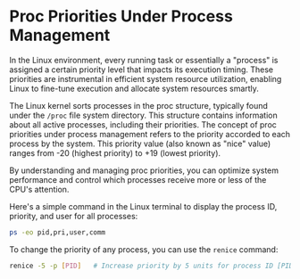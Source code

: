 # Proc Priorities Under Process Management

In the Linux environment, every running task or essentially a "process" is assigned a certain priority level that impacts its execution timing. These priorities are instrumental in efficient system resource utilization, enabling Linux to fine-tune execution and allocate system resources smartly.

The Linux kernel sorts processes in the proc structure, typically found under the `/proc` file system directory. This structure contains information about all active processes, including their priorities. The concept of proc priorities under process management refers to the priority accorded to each process by the system. This priority value (also known as "nice" value) ranges from -20 (highest priority) to +19 (lowest priority).

By understanding and managing proc priorities, you can optimize system performance and control which processes receive more or less of the CPU's attention.

Here's a simple command in the Linux terminal to display the process ID, priority, and user for all processes:

```sh
ps -eo pid,pri,user,comm
``` 

To change the priority of any process, you can use the `renice` command:

```sh
renice -5 -p [PID]   # Increase priority by 5 units for process ID [PID]
```

